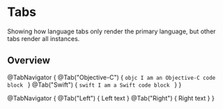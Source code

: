 # Tabs

Showing how language tabs only render the primary language, but other tabs render all instances.

## Overview

@TabNavigator {
    @Tab("Objective-C") {
        ```objc
        I am an Objective-C code block
        ```
    }
    @Tab("Swift") {
        ```swift
        I am a Swift code block
        ```
    }
}

@TabNavigator {
    @Tab("Left") {
        Left text
    }
    @Tab("Right") {
        Right text
    }
}

<!-- Copyright (c) 2025 Apple Inc and the Swift Project authors. All Rights Reserved. -->
